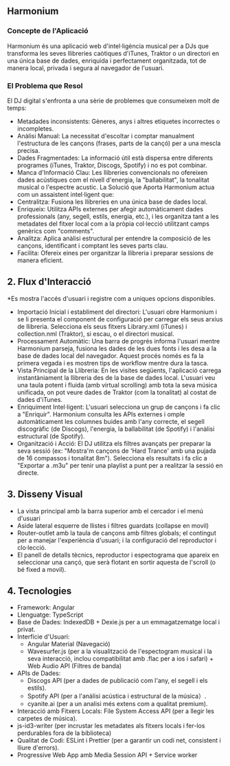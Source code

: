 ## Harmonium
### Concepte de l'Aplicació
Harmonium és una aplicació web d'intel·ligència musical per a DJs que transforma les seves llibreries caòtiques d'iTunes, Traktor o un directori en una única base de dades, enriquida i perfectament organitzada, tot de manera local, privada i segura al navegador de l'usuari.

### El Problema que Resol
El DJ digital s'enfronta a una sèrie de problemes que consumeixen molt de temps:
 * Metadades inconsistents: Gèneres, anys i altres etiquetes incorrectes o incompletes.
 * Anàlisi Manual: La necessitat d'escoltar i comptar manualment l'estructura de les cançons (frases, parts de la cançó) per a una mescla precisa.
 * Dades Fragmentades: La informació útil està dispersa entre diferents programes (iTunes, Traktor, Discogs, Spotify) i no es pot combinar.
 * Manca d'Informació Clau: Les llibreries convencionals no ofereixen dades acústiques com el nivell d'energia, la "ballabilitat", la tonalitat musical o l'espectre acustic.
La Solució que Aporta
Harmonium actua com un assaistent intel·ligent que:
 * Centralitza: Fusiona les llibreries en una única base de dades local.
 * Enriqueix: Utilitza APIs externes per afegir automàticament dades professionals (any, segell, estils, energia, etc.), i les organitza tant a les metadates del fitxer local com a la pròpia col·lecció utilitzant camps genèrics com "comments".
 * Analitza: Aplica anàlisi estructural per entendre la composició de les cançons, identificant i comptant les seves parts clau.
 * Facilita: Ofereix eines per organitzar la llibreria i preparar sessions de manera eficient.
   
## 2. Flux d'Interacció
 *Es mostra l'accés d'usuari i registre com a uniques opcions disponibles.
 * Importació Inicial i establiment del directori: L'usuari obre Harmonium i se li presenta el component de configuració per carregar els seus arxius de llibreria. Selecciona els seus fitxers Library.xml (iTunes) i collection.nml (Traktor), si escau, o el directori musical.
 * Processament Automàtic: Una barra de progrés informa l'usuari mentre Harmonium parseja, fusiona les dades de les dues fonts i les desa a la base de dades local del navegador. Aquest procés només es fa la primera vegada i es mostren tips de workflow mentre dura la tasca.
 * Vista Principal de la Llibreria: En les visites següents, l'aplicació carrega instantàniament la llibreria des de la base de dades local. L'usuari veu una taula potent i fluida (amb virtual scrolling) amb tota la seva música unificada, on pot veure dades de Traktor (com la tonalitat) al costat de dades d'iTunes.
 * Enriquiment Intel·ligent: L'usuari selecciona un grup de cançons i fa clic a "Enriquir". Harmonium consulta les APIs externes i omple automàticament les columnes buides amb l'any correcte, el segell discogràfic (de Discogs), l'energia, la ballabilitat (de Spotify) i l'anàlisi estructural (de Spotify).
 * Organització i Acció: El DJ utilitza els filtres avançats per preparar la seva sessió (ex: "Mostra'm cançons de 'Hard Trance' amb una pujada de 16 compassos i tonalitat 8m"). Selecciona els resultats i fa clic a "Exportar a .m3u" per tenir una playlist a punt per a realitzar la sessió en directe.
   
## 3. Disseny Visual
 * La vista principal amb la barra superior amb el cercador i el menú d'usuari
 * Aside lateral esquerre de llistes i filtres guardats (collapse en movil)
 * Router-outlet amb la taula de cançons amb filtres globals; el contingut per a manejar l'experiència d'usuari; i la configuració del reproductor i clo·lecció.
 * El panell de detalls tècnics, reproductor i espectograma que apareix en seleccionar una cançó, que serà flotant en sortir aquesta de l'scroll (o bé fixed a movil).

## 4. Tecnologies

 * Framework: Angular
 * Llenguatge: TypeScript
 * Base de Dades: IndexedDB + Dexie.js per a un emmagatzematge local i privat.
 * Interfície d'Usuari:
   * Angular Material (Navegació)
   * Wavesurfer.js (per a la visualització de l'espectogram musical i la seva interacció, inclou compatibilitat amb .flac per a ios i safari) + Web Audio API (Filtres de banda) 
 * APIs de Dades:
   * Discogs API (per a dades de publicació com l'any, el segell i els estils).
   * Spotify API (per a l'anàlisi acústica i estructural de la música）.
   * cyanite.ai (per a un analisi més extens com a qualitat premium). 
 * Interacció amb Fitxers Locals: File System Access API (per a llegir les carpetes de música).
 * js-id3-writer (per incrustar les metadates als fitxers locals i fer-los perdurables fora de la biblioteca)
 * Qualitat de Codi: ESLint i Prettier (per a garantir un codi net, consistent i lliure d'errors).
 * Progressive Web App amb Media Session API + Service worker
